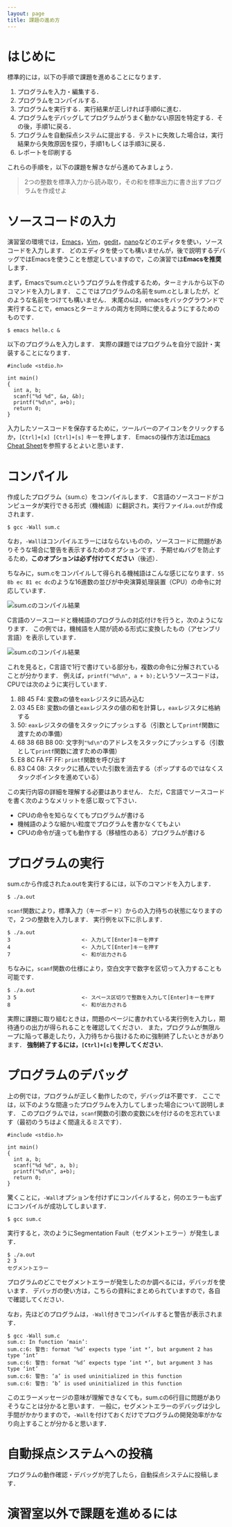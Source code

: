 ```yaml
---
layout: page
title: 課題の進め方
---
```


# はじめに

標準的には，以下の手順で課題を進めることになります．

1. プログラムを入力・編集する．
2. プログラムをコンパイルする．
3. プログラムを実行する．実行結果が正しければ手順6に進む．
4. プログラムをデバッグしてプログラムがうまく動かない原因を特定する．その後，手順1に戻る．
5. プログラムを自動採点システムに提出する．テストに失敗した場合は，実行結果から失敗原因を探り，手順1もしくは手順3に戻る．
6. レポートを印刷する

これらの手順を，以下の課題を解きながら進めてみましょう．

> 2つの整数を標準入力から読み取り，その和を標準出力に書き出すプログラムを作成せよ

# ソースコードの入力

演習室の環境では，[Emacs](https://www.gnu.org/software/emacs/)，[Vim](http://www.vim.org/)，[gedit](https://wiki.gnome.org/Apps/Gedit)，[nano](http://www.nano-editor.org/)などのエディタを使い，ソースコードを入力します．
どのエディタを使っても構いませんが，後で説明するデバッグではEmacsを使うことを想定していますので，この演習では**Emacsを推奨**します．

まず，Emacsでsum.cというプログラムを作成するため，ターミナルから以下のコマンドを入力します．
ここではプログラムの名前をsum.cとしましたが，どのような名前をつけても構いません．
末尾の`&`は，emacsをバックグラウンドで実行することで，emacsとターミナルの両方を同時に使えるようにするためのものです．

```
$ emacs hello.c &
```

以下のプログラムを入力します．
実際の課題ではプログラムを自分で設計・実装することになります．

```
#include <stdio.h>

int main()
{
  int a, b;
  scanf("%d %d", &a, &b);
  printf("%d\n", a+b);
  return 0;
}
```

入力したソースコードを保存するために，ツールバーのアイコンをクリックするか，`[Ctrl]+[x] [Ctrl]+[s]` キーを押します．
Emacsの操作方法は[Emacs Cheat Sheet](http://www.programming-knowledge.com/images/archive/b/b7/20130114094201!Emacs_Cheat_Sheet.pdf)を参照するとよいと思います．

# コンパイル

作成したプログラム（sum.c）をコンパイルします．
C言語のソースコードがコンピュータが実行できる形式（機械語）に翻訳され，実行ファイル`a.out`が作成されます．

```
$ gcc -Wall sum.c
```

なお，`-Wall`はコンパイルエラーにはならないものの，ソースコードに問題がありそうな場合に警告を表示するためのオプションです．
予期せぬバグを防止するため，**このオプションは必ず付けてください**（後述）．

ちなみに，sum.cをコンパイルして得られる機械語はこんな感じになります．`55 8b ec 81 ec dc`のような16進数の並びが中央演算処理装置（CPU）の命令に対応しています．

![sum.cのコンパイル結果](sum-binary.png)

C言語のソースコードと機械語のプログラムの対応付けを行うと，次のようになります．
この例では，機械語を人間が読める形式に変換したもの（アセンブリ言語）を表示しています．

![sum.cのコンパイル結果](sum-asm.png)

これを見ると，C言語で1行で書けている部分も，複数の命令に分解されていることが分かります．
例えば，`printf("%d\n", a + b);`というソースコードは，CPUでは次のように実行しています．

1. 8B 45 F4: 変数`a`の値を`eax`レジスタに読み込む
2. 03 45 E8: 変数`b`の値と`eax`レジスタの値の和を計算し，`eax`レジスタに格納する
3. 50: `eax`レジスタの値をスタックにプッシュする（引数として`printf`関数に渡すための準備）
4. 68 38 6B B8 00: 文字列`"%d\n"`のアドレスをスタックにプッシュする（引数として`printf`関数に渡すための準備）
5. E8 8C FA FF FF: `printf`関数を呼び出す
6. 83 C4 08: スタックに積んでいた引数を消去する（ポップするのではなくスタックポインタを進めている）

この実行内容の詳細を理解する必要はありません．
ただ，C言語でソースコードを書く次のようなメリットを感じ取って下さい．

+ CPUの命令を知らなくてもプログラムが書ける
+ 機械語のような細かい粒度でプログラムを書かなくてもよい
+ CPUの命令が違っても動作する（移植性のある）プログラムが書ける

# プログラムの実行

sum.cから作成されたa.outを実行するには，以下のコマンドを入力します．

```
$ ./a.out
```

`scanf`関数により，標準入力（キーボード）からの入力待ちの状態になりますので，２つの整数を入力します．
実行例を以下に示します．

```
$ ./a.out
3                       <- 入力して[Enter]キーを押す
4                       <- 入力して[Enter]キーを押す
7                       <- 和が出力される
```

ちなみに，`scanf`関数の仕様により，空白文字で数字を区切って入力することも可能です．

```
$ ./a.out
3 5                     <- スペース区切りで整数を入力して[Enter]キーを押す
8                       <- 和が出力される
```

実際に課題に取り組むときは，問題のページに書かれている実行例を入力し，期待通りの出力が得られることを確認してください．
また，プログラムが無限ループに陥って暴走したり，入力待ちから抜けるために強制終了したいときがあります．
**強制終了するには，`[Ctrl]+[c]`を押してください**．

# プログラムのデバッグ

上の例では，プログラムが正しく動作したので，デバッグは不要です．
ここでは，以下のような間違ったプログラムを入力してしまった場合について説明します．
このプログラムでは，`scanf`関数の引数の変数に`&`を付けるのを忘れています（最初のうちはよく間違えるミスです）．

```
#include <stdio.h>

int main()
{
  int a, b;
  scanf("%d %d", a, b);
  printf("%d\n", a+b);
  return 0;
}
```

驚くことに，`-Wall`オプションを付けずにコンパイルすると，何のエラーも出ずにコンパイルが成功してしまいます．

```
$ gcc sum.c
```

実行すると，次のようにSegmentation Fault（セグメントエラー）が発生します．

```
$ ./a.out
2 3
セグメントエラー
```

プログラムのどこでセグメントエラーが発生したのか調べるには，デバッガを使います．
デバッガの使い方は，こちらの資料にまとめられていますので，各自で確認してください．

なお，先ほどのプログラムは，`-Wall`付きでコンパイルすると警告が表示されます．

```
$ gcc -Wall sum.c
sum.c: In function ‘main’:
sum.c:6: 警告: format ‘%d’ expects type ‘int *’, but argument 2 has type ‘int’
sum.c:6: 警告: format ‘%d’ expects type ‘int *’, but argument 3 has type ‘int’
sum.c:6: 警告: ‘a’ is used uninitialized in this function
sum.c:6: 警告: ‘b’ is used uninitialized in this function
```

このエラーメッセージの意味が理解できなくても，sum.cの6行目に問題がありそうなことは分かると思います．
一般に，セグメントエラーのデバッグは少し手間がかかりますので，`-Wall`を付けておくだけでプログラムの開発効率がかなり向上することが分かると思います．

# 自動採点システムへの投稿

プログラムの動作確認・デバッグが完了したら，自動採点システムに投稿します．


# 演習室以外で課題を進めるには
